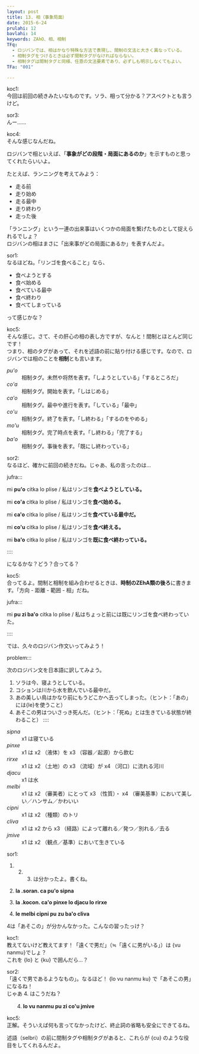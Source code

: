 ```yaml
---
layout: post
title: 13. 相（事象局面）
date: 2015-6-24
prulahi: 12
bavlahi: 14
keywords: ZAhO、相、相制
TFq:
  - ロジバンでは、相はかなり特殊な方法で表現し、間制の文法と大きく異なっている。
  - 相制タグをつけるときは必ず間制タグがなければならない。
  - 相制タグは間制タグと同様、任意の文法要素であり、必ずしも明示しなくてもよい。
TFa: "001"

---
```


koc1:  
今回は前回の続きみたいなものです。ソラ、相って分かる？アスペクトとも言うけど。

sor3:  
んー……

koc4:  
そんな感じなんだね。

ロジバンで相といえば、「**事象がどの段階・局面にあるのか**」を示すものと思ってくれたらいいよ。

たとえば、ランニングを考えてみよう：

- 走る前
- 走り始め
- 走る最中
- 走り終わり
- 走った後

「ランニング」という一連の出来事はいくつかの局面を繋げたものとして捉えられるでしょ？  
ロジバンの相はまさに「出来事がどの局面にあるか」を表すんだよ。

sor1:  
なるほどね。「リンゴを食べること」なら、

- 食べようとする
- 食べ始める
- 食べている最中
- 食べ終わり
- 食べてしまっている

って感じかな？

koc5:  
そんな感じ。さて、その肝心の相の表し方ですが、なんと！間制とほとんど同じです！  
つまり、相のタグがあって、それを述語の前に貼り付ける感じです。なので、ロジバンでは相のことを**相制**とも言います。

<dl class="box valsi drani">
<dt><dfn>pu'o</dfn></dt>
<dd >相制タグ。未然や将然を表す。「しようとしている」「するところだ」</dd>
<dt><dfn>co'a</dfn></dt>
<dd >相制タグ。開始を表す。「しはじめる」</dd>
<dt><dfn>ca'o</dfn></dt>
<dd >相制タグ。最中や進行を表す。「している」「最中」</dd>
<dt><dfn>co'u</dfn></dt>
<dd >相制タグ。終了を表す。「し終わる」「するのをやめる」</dd>
<dt><dfn>mo'u</dfn></dt>
<dd >相制タグ。完了時点を表す。「し終わる」「完了する」</dd>
<dt><dfn>ba'o</dfn></dt>
<dd >相制タグ。事後を表す。「既にし終わっている」</dd>
</dl>

sor2:  
なるほど、確かに前回の続きだね。じゃあ、私の言ったのは…

jufra:::
<p>mi <b>pu'o</b> citka lo plise / 私はリンゴを<b>食べようとしている。</b></p>
<p>mi <b>co'a</b> citka lo plise / 私はリンゴを<b>食べ始める。</b></p>
<p>mi <b>ca'o</b> citka lo plise / 私はリンゴを<b>食べている最中だ。</b></p>
<p>mi <b>co'u</b> citka lo plise / 私はリンゴを<b>食べ終える。</b></p>
<p>mi <b>ba'o</b> citka lo plise / 私はリンゴを<b>既に食べ終わっている。</b></p>
::::

になるかな？どう？合ってる？

koc5:  
合ってるよ。間制と相制を組み合わせるときは、**時制のZEhA類の後ろ**に書きます。「方向 - 距離 - 範囲 - 相」だね。

jufra:::
<p>mi <b>pu zi ba'o</b> citka lo plise / 私はちょっと前には既にリンゴを食べ終わっていた。</p>
::::

では、久々のロジバン作文いってみよう！

problem:::

次のロジバン文を日本語に訳してみよう。

1. ソラは今、寝ようとしている。
2. コションは川から水を飲んでいる最中だ。
3. あの美しい鳥はかなり前にもうどこかへ去ってしまった。（ヒント：「あの」には{le}を使うこと）
4. あそこの男はついさっき死んだ。（ヒント：「死ぬ」とは生きている状態が終わること）
::::

<dl class="box valsi">
<dt><dfn>sipna</dfn></dt>
<dd> x1 は寝ている</dd>
<dt><dfn>pinxe</dfn></dt>
<dd >x1 は x2 （液体）を x3 （容器／起源）から飲む</dd>
<dt><dfn>rirxe</dfn></dt>
<dd >x1 は x2 （土地）の x3 （流域）が x4 （河口）に流れる河川</dd>
<dt><dfn>djacu</dfn></dt>
<dd >x1 は水</dd>
<dt><dfn>melbi</dfn></dt>
<dd >x1 は x2 （審美者）にとって x3 （性質）・ x4 （審美基準）において美しい／ハンサム／かわいい</dd>
<dt><dfn>cipni</dfn></dt>
<dd >x1 は x2 （種類）のトリ</dd>
<dt><dfn>cliva</dfn></dt>
<dd >x1 は x2 から x3 （経路）によって離れる／発つ／別れる／去る</dd>
<dt><dfn>jmive</dfn></dt>
<dd >x1 は x2 （観点／基準）において生きている</dd>
</dl>

sor1:  
1. 2. 3. は分かったよ。書くね。

1. <b>la .soran. ca pu'o sipna</b>
2. <b>la .kocon. ca'o pinxe lo djacu lo rirxe</b>
3. <b>le melbi cipni pu zu ba'o cliva</b>

4は「あそこの」が分かんなかった。こんなの習ったっけ？

koc1:  
教えてないけど教えてます！「遠くで男だ」（≒「遠くに男がいる」）は {vu nanmu}でしょ？  
これを {lo} と {ku} で囲んだら…？

sor2:  
「遠くで男であるようなもの」。なるほど！ {lo vu nanmu ku} で「あそこの男」になるね！  
じゃあ 4. はこうだね？

　　4.<b> lo vu nanmu pu zi co'u jmive</b>

koc5:  
正解。そういえば何も言ってなかったけど、終止詞の省略も安全にできてるね。

述語（selbri）の前に間制タグや相制タグがあると、これらが {cu} のような役目をしてくれるんだよ。

